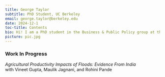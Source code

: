 ```yaml
---
title: George Taylor
subtitle: PhD Student, UC Berkeley 
email: george.taylor@berkeley.edu
date: 2024-12-1
toc-title: Contents
bio: Hi! I am a PhD student in the Business & Public Policy group at the Berkeley Haas School of Business. My research interests are in the political economy of development, environmental economics and gender economics.
picture: pic.jpg
---
```


### Work In Progress
<div class="paper">
<i>Agricultural Productivity Impacts of Floods: Evidence From India</i> <br> 
with Vineet Gupta, Maulik Jagnani, and Rohini Pande
</div>
<!--
<details>
<summary><i>Against My Better Judgement: Gender, Norms and Political Expression in the Household</i></summary>
<p>Recent work has proposed household cooperation as a paradigm for understanding the gender gap in political participation in South Asia, which includes, but is not limited to, voting. Household members with the most bargaining power (men) dictate voting behaviour and exclude those with low bargaining power (women)  from non-voting forms of participation. I propose a simple model of political participation in which spouses have imperfect information about the current level of provision of local public goods and face identity costs for norm-breaking behaviour. Depending on the accuracy of their spouses signal and their own, they are able to (a) propose an investment in a specific public good; or (b) defer to their spouse. From this model, I derive testable predictions of the conditions under which women's preferences may be expressed. In particular, when norm costs are high, a woman's preferences are only expressed when her knowledge is perceived to be much better than her husband's. To verify these predictions, I propose a randomised controlled trial in which spouses are randomly treated with true information about the quality of their spouse's knowledge.</p>
</details>
-->